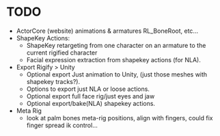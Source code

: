 # TODO


- ActorCore (website) animations & armatures RL_BoneRoot, etc...
- ShapeKey Actions:
    - ShapeKey retargeting from one character on an armature to the current rigified character
    - Facial expression extraction from shapekey actions (for NLA).
- Export Rigify > Unity
    - Optional export Just animation to Unity, (just those meshes with shapekey tracks?).
    - Options to export just NLA or loose actions.
    - Optional export full face rig/just eyes and jaw
    - Optional export/bake(NLA) shapekey actions.
- Meta Rig
    - look at palm bones meta-rig positions, align with fingers, could fix finger spread ik control...